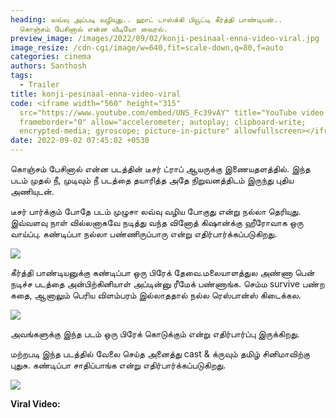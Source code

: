 ```yaml
---
heading: லவ்வு அப்படி வழியுது.. ஹாட் டாஸ்க்கி பியூட்டி கீர்த்தி பாண்டியன்..
  கொஞ்சம் பேசினால் என்ன வீடியோ வைரல்.
preview_image: /images/2022/09/02/konji-pesinaal-enna-video-viral.jpg
image_resize: /cdn-cgi/image/w=640,fit=scale-down,q=80,f=auto
categories: cinema
authors: Santhosh
tags:
  - Trailer
title: konji-pesinaal-enna-video-viral
code: <iframe width="560" height="315"
  src="https://www.youtube.com/embed/UNS_Fc39vAY" title="YouTube video player"
  frameborder="0" allow="accelerometer; autoplay; clipboard-write;
  encrypted-media; gyroscope; picture-in-picture" allowfullscreen></iframe>
date: 2022-09-02 07:45:02 +0530
---
```

கொஞ்சம் பேசினால் என்ன படத்தின் டீசர் ட்ராப் ஆயருக்கு இணையதளத்தில். இந்த படம் முதல் நீ, முடிவும் நீ படத்தை தயாரித்த அதே நிறுவனத்திடம் இருந்து புதிய அணியுடன்.

டீசர் பார்க்கும் போதே படம் முழுசா லவ்வு வழிய போகுது என்று நல்லா தெரியுது. இவ்வளவு நாள் வில்லனாகவே நடித்து வந்த வினோத் கிஷான்க்கு ஹீரோவாக ஒரு வாய்ப்பு. கண்டிப்பா நல்லா பண்ணிருப்பாரு என்று எதிர்பார்க்கப்படுகிறது.

![](/images/2022/09/02/konji-pesinaal-enna-video.jpg)

கீர்த்தி பாண்டியனுக்கு கண்டிப்பா ஒரு பிரேக் தேவை.மலையாளத்துல அண்ணா பென் நடிச்ச படத்தை அன்பிற்கினியாள் அப்டின்னு ரீமேக் பண்ணாங்க. செம்ம survive பண்ற கதை, ஆனாலும் பெரிய விளம்பரம் இல்லாததால் நல்ல ரெஸ்பான்ஸ் கிடைக்கல.

![](/images/2022/09/02/konji-pesinaal-enna-video-1.jpg)

அவங்களுக்கு இந்த படம் ஒரு பிரேக் கொடுக்கும் என்று எதிர்பார்ப்பு இருக்கிறது.

மற்றபடி இந்த படத்தில் வேலை செய்த அனைத்து cast & க்ருவும் தமிழ் சினிமாவிற்கு புதுசு. கண்டிப்பா சாதிப்பாங்க என்று எதிர்பார்க்கப்படுகிறது. 

![](/images/2022/09/02/konji-pesinaal-enna-video-2.jpg)

**Viral Video:**